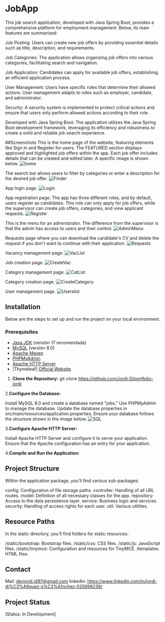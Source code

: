 # JobApp
This job search application, developed with Java Spring Boot, provides a comprehensive platform for employment management. Below, its main features are summarized:

Job Posting:
Users can create new job offers by providing essential details such as title, description, and requirements.

Job Categories:
The application allows organizing job offers into various categories, facilitating search and navigation.

Job Application:
Candidates can apply for available job offers, establishing an efficient application process.

User Management:
Users have specific roles that determine their allowed actions. User management adapts to roles such as employer, candidate, and administrator.

Security:
A security system is implemented to protect critical actions and ensure that users only perform allowed actions according to their role.

Developed with Java Spring Boot:
The application utilizes the Java Spring Boot development framework, leveraging its efficiency and robustness to create a solid and reliable job search experience.

##Screenshots
This is the home page of the website, featuring elements like Sign In and Register for users. The FEATURED section displays approved and highlighted job offers within the app. Each job offer includes details that can be created and edited later. A specific image is shown below.
![home](src/main/resources/static/images_readme/home.png)

The search bar allows users to filter by categories or enter a description for the desired job offer.
![Finder](src/main/resources/static/images_readme/finder.png)

App login page.
![Login](src/main/resources/static/images_readme/login.png)

App registration page. The app has three different roles, and by default, users register as candidates. This role can only apply for job offers, while the supervisor can create job offers, categories, and view applicant requests.
![Register](src/main/resources/static/images_readme/register.png)

This is the menu for an administrator. The difference from the supervisor is that the admin has access to users and their control.
![AdminMenu](src/main/resources/static/images_readme/adminMenu.png)

Requests page where you can download the candidate's CV and delete the request if you don't want to continue with their application.
![Requests](src/main/resources/static/images_readme/requests.png)

Vacancy management page.
![VacList](src/main/resources/static/images_readme/vacancyList.png)

Job creation page.
![CreateVac](src/main/resources/static/images_readme/newJob.png)

Category management page.
![CatList](src/main/resources/static/images_readme/categoryList.png)

Category creation page.
![CreateCategory](src/main/resources/static/images_readme/newCategory.png)

User management page.
![Userslist](src/main/resources/static/images_readme/userList.png)

## Installation
Below are the steps to set up and run the project on your local environment.

### Prerequisites
- [Java JDK](https://www.oracle.com/java/technologies/javase-downloads.html) (versión 17 recomendada)
- [MySQL](https://dev.mysql.com/downloads/mysql/) (versión 8.0)
- [Apache Maven](https://maven.apache.org/download.cgi)
- [PHPMyAdmin](https://www.phpmyadmin.net/downloads/)
- [Apache HTTP Server](http://httpd.apache.org/download.cgi)
- [Thymeleaf] [Official Website](https://www.thymeleaf.org/).


1. **Clone the Repository:**
   git clone https://github.com/Jordi-D/portfolio-jordi

2.**Configure the Database:**

Install MySQL 8.0 and create a database named "jobs." Use PHPMyAdmin to manage the database. Update the database properties in src/main/resources/application.properties.
Ensure your database follows the structure shown in the image below.
![SQL](src/main/resources/static/images_readme/SQL.jpeg)

3.**Configure Apache HTTP Server:**

Install Apache HTTP Server and configure it to serve your application. Ensure that the Apache configuration has an entry for your application.


4.**Compile and Run the Application:**

## Project Structure
Within the application package, you'll find various sub-packages:

config: Configuration of file storage paths.
controller: Handling of all URL routes.
model: Definition of all necessary classes for the app.
repository: Access to the data persistence layer.
service: Business logic and services.
security: Handling of access rights for each user.
util: Various utilities.

## Resource Paths
In the static directory, you'll find folders for static resources:

/static/bootstrap: Bootstrap files.
/static/css: CSS files.
/static/js: JavaScript files.
/static/tinymce: Configuration and resources for TinyMCE.
/templates: HTML files.

## Contact
Mail: devjordi.jd97@gmail.com
linkedin: https://www.linkedin.com/in/jordi-di%C3%A9guez-s%C3%A1nchez-025698239/

## Project Status
[Status: In Development]

